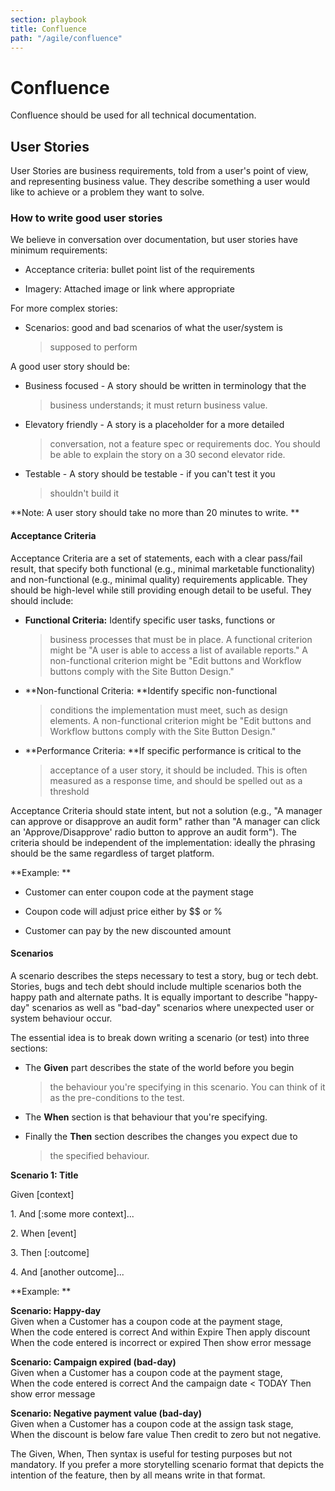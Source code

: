 ```yaml
---
section: playbook
title: Confluence
path: "/agile/confluence"
---
```


# Confluence

Confluence should be used for all technical documentation.

## User Stories

User Stories are business requirements, told from a user's point of
view, and representing business value. They describe something a user
would like to achieve or a problem they want to solve.

### How to write good user stories

We believe in conversation over documentation, but user stories have
minimum requirements:

- Acceptance criteria: bullet point list of the requirements

- Imagery: Attached image or link where appropriate

For more complex stories:

- Scenarios: good and bad scenarios of what the user/system is
  > supposed to perform

A good user story should be:

- Business focused - A story should be written in terminology that the

  > business understands; it must return business value.

- Elevatory friendly - A story is a placeholder for a more detailed

  > conversation, not a feature spec or requirements doc. You should
  > be able to explain the story on a 30 second elevator ride.

- Testable - A story should be testable - if you can\'t test it you
  > shouldn\'t build it

**Note: A user story should take no more than 20 minutes to write. **

#### Acceptance Criteria

Acceptance Criteria are a set of statements, each with a clear pass/fail
result, that specify both functional (e.g., minimal marketable
functionality) and non-functional (e.g., minimal quality) requirements
applicable. They should be high-level while still providing enough
detail to be useful. They should include:

- **Functional Criteria:** Identify specific user tasks, functions or

  > business processes that must be in place. A functional criterion
  > might be "A user is able to access a list of available reports." A
  > non-functional criterion might be "Edit buttons and Workflow
  > buttons comply with the Site Button Design."

- **Non-functional Criteria: **Identify specific non-functional

  > conditions the implementation must meet, such as design elements.
  > A non-functional criterion might be "Edit buttons and Workflow
  > buttons comply with the Site Button Design."

- **Performance Criteria: **If specific performance is critical to the
  > acceptance of a user story, it should be included. This is often
  > measured as a response time, and should be spelled out as a
  > threshold

Acceptance Criteria should state intent, but not a solution (e.g., "A
manager can approve or disapprove an audit form" rather than "A manager
can click an 'Approve/Disapprove' radio button to approve an audit
form"). The criteria should be independent of the implementation:
ideally the phrasing should be the same regardless of target platform.

**Example: **

- Customer can enter coupon code at the payment stage

- Coupon code will adjust price either by \$\$ or %

- Customer can pay by the new discounted amount

#### Scenarios

A scenario describes the steps necessary to test a story, bug or tech
debt. Stories, bugs and tech debt should include multiple scenarios both
the happy path and alternate paths. It is equally important to describe
\"happy-day\" scenarios as well as \"bad-day\" scenarios where
unexpected user or system behaviour occur.

The essential idea is to break down writing a scenario (or test) into
three sections:

- The **Given** part describes the state of the world before you begin

  > the behaviour you\'re specifying in this scenario. You can think
  > of it as the pre-conditions to the test.

- The **When** section is that behaviour that you\'re specifying.

- Finally the **Then** section describes the changes you expect due to
  > the specified behaviour.

**Scenario 1: Title**

Given \[context\]

1\. And \[:some more context\]...

2\. When \[event\]

3\. Then \[:outcome\]

4\. And \[another outcome\]...

**Example: **

**Scenario: Happy-day**\
Given when a Customer has a coupon code at the payment stage, \
When the code entered is correct And within Expire Then apply discount \
When the code entered is incorrect or expired Then show error message

**Scenario: Campaign expired (bad-day)**\
Given when a Customer has a coupon code at the payment stage, \
When the code entered is correct And the campaign date \< TODAY Then
show error message

**Scenario: Negative payment value (bad-day)**\
Given when a Customer has a coupon code at the assign task stage, \
When the discount is below fare value Then credit to zero but not
negative.

The Given, When, Then syntax is useful for testing purposes but not
mandatory. If you prefer a more storytelling scenario format that
depicts the intention of the feature, then by all means write in that
format.
